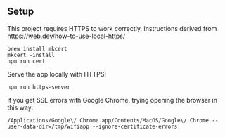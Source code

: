 ## Setup

This project requires HTTPS to work correctly. Instructions derived from https://web.dev/how-to-use-local-https/

```
brew install mkcert
mkcert -install
npm run cert
```

Serve the app locally with HTTPS:
```
npm run https-server
```

If you get SSL errors with Google Chrome, trying opening the browser in this way:
```
/Applications/Google\/ Chrome.app/Contents/MacOS/Google\/ Chrome --user-data-dir=/tmp/wifiapp --ignore-certificate-errors
```
